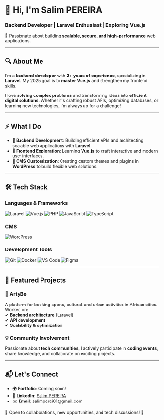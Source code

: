 # 👋 Hi, I'm **Salim PEREIRA**  
### Backend Developer | Laravel Enthusiast | Exploring Vue.js

🚀 Passionate about building **scalable, secure, and high-performance** web applications.  

---

## 🔍 About Me  
I’m a **backend developer** with **2+ years of experience**, specializing in **Laravel**. My 2025 goal is to **master Vue.js** and strengthen my frontend skills.  

I love **solving complex problems** and transforming ideas into **efficient digital solutions**. Whether it's crafting robust APIs, optimizing databases, or learning new technologies, I'm always up for a challenge!  

---

## ⚡ What I Do  
- **🔹 Backend Development**: Building efficient APIs and architecting scalable web applications with **Laravel**.  
- **🔸 Frontend Exploration**: Learning **Vue.js** to craft interactive and modern user interfaces.  
- **🔹 CMS Customization**: Creating custom themes and plugins in **WordPress** to build flexible web solutions.  

---

## 🛠️ Tech Stack  
### **Languages & Frameworks**  
![Laravel](https://img.shields.io/badge/-Laravel-FF2D20?logo=laravel&logoColor=white) ![Vue.js](https://img.shields.io/badge/-Vue.js-4FC08D?logo=vue.js&logoColor=white) ![PHP](https://img.shields.io/badge/-PHP-777BB4?logo=php&logoColor=white) ![JavaScript](https://img.shields.io/badge/-JavaScript-F7DF1E?logo=javascript&logoColor=black) ![TypeScript](https://img.shields.io/badge/-TypeScript-3178C6?logo=typescript&logoColor=white)  

### **CMS**  
![WordPress](https://img.shields.io/badge/-WordPress-21759B?logo=wordpress&logoColor=white)  

### **Development Tools**  
![Git](https://img.shields.io/badge/-Git-F05032?logo=git&logoColor=white) ![Docker](https://img.shields.io/badge/-Docker-2496ED?logo=docker&logoColor=white) ![VS Code](https://img.shields.io/badge/-VS%20Code-007ACC?logo=visual-studio-code&logoColor=white) ![Figma](https://img.shields.io/badge/-Figma-F24E1E?logo=figma&logoColor=white)  

---

## 🌟 Featured Projects  
### **🚀 ArtyBe**  
A platform for booking sports, cultural, and urban activities in African cities. Worked on:  
✔ **Backend architecture** (Laravel)  
✔ **API development**  
✔ **Scalability & optimization**  

### **💡 Community Involvement**  
Passionate about **tech communities**, I actively participate in **coding events**, share knowledge, and collaborate on exciting projects.  

---

## 📬 Let's Connect  
- 🌍 **Portfolio**: Coming soon!  
- 💼 **LinkedIn**: [Salim PEREIRA](https://www.linkedin.com/in/salim-pereira-5009422a2)  
- ✉️ **Email**: [salimperei01@gmail.com](mailto:salimperei01@gmail.com)  

💬 Open to collaborations, new opportunities, and tech discussions! 🚀  
